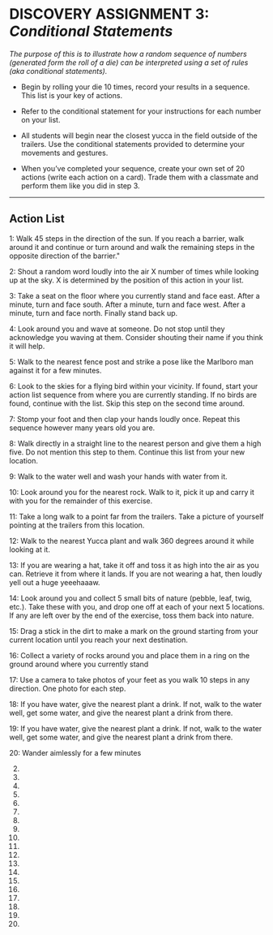 # DISCOVERY ASSIGNMENT 3: *Conditional Statements*
*The purpose of this is to illustrate how a random sequence of numbers (generated form the roll of a die) can be interpreted using a set of rules (aka conditional statements).*

- Begin by rolling your die 10 times, record your results in a sequence. This list is your key of actions.

- Refer to the conditional statement for your instructions for each number on your list.

- All students will begin near the closest yucca in the field outside of the trailers. Use the conditional statements provided to determine your movements and gestures.

- When you’ve completed your sequence, create your own set of 20 actions (write each action on a card). Trade them with a classmate and perform them like you did in step 3.

---

## Action List




1: Walk 45 steps in the direction of the sun. If you reach a barrier, walk around it and continue or turn around and walk the remaining steps in the opposite direction of the barrier."

2: Shout a random word loudly into the air X number of times while looking up at the sky. X is determined by the position of this action in your list.

3: Take a seat on the floor where you currently stand and face east. After a minute, turn and face south. After a minute, turn and face west. After a minute, turn and face north. Finally stand back up.

4: Look around you and wave at someone. Do not stop until they acknowledge you waving at them. Consider shouting their name if you think it will help.

5: Walk to the nearest fence post and strike a pose like the Marlboro man against it for a few minutes.

6: Look to the skies for a flying bird within your vicinity. If found, start your action list sequence from where you are currently standing. If no birds are found, continue with the list. Skip this step on the second time around.

7: Stomp your foot and then clap your hands loudly once. Repeat this sequence however many years old you are.

8: Walk directly in a straight line to the nearest person and give them a high five. Do not mention this step to them. Continue this list from your new location.

9: Walk to the water well and wash your hands with water from it.

10: Look around you for the nearest rock. Walk to it, pick it up and carry it with you for the remainder of this exercise.

11: Take a long walk to a point far from the trailers. Take a picture of yourself pointing at the trailers from this location.

12: Walk to the nearest Yucca plant and walk 360 degrees around it while looking at it.

13: If you are wearing a hat, take it off and toss it as high into the air as you can. Retrieve it from where it lands. If you are not wearing a hat, then loudly yell out a huge yeeehaaaw.

14: Look around you and collect 5 small bits of nature (pebble, leaf, twig, etc.). Take these with you, and drop one off at each of your next 5 locations. If any are left over by the end of the exercise, toss them back into nature.

15: Drag a stick in the dirt to make a mark on the ground starting from your current location until you reach your next destination.

16: Collect a variety of rocks around you and place them in a ring on the ground around where you currently stand

17: Use a camera to take photos of your feet as you walk 10 steps in any direction. One photo for each step.

18: If you have water, give the nearest plant a drink. If not, walk to the water well, get some water, and give the nearest plant a drink from there.

19: If you have water, give the nearest plant a drink. If not, walk to the water well, get some water, and give the nearest plant a drink from there.

20: Wander aimlessly for a few minutes




2.

3.

4.

5.

6.

7.

8.

9.

10.

11.

12.

13.

14.

15.

16.

17.

18.

19.

20.
